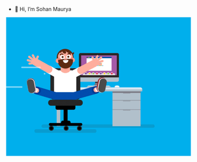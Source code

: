 - 👋 Hi, I’m Sohan Maurya

<!--- gif --->
<p align="center">
  <img src="https://raw.githubusercontent.com/sohann0902/sohann0902/main/assests/gitgif.gif" alt="" />
</p>


<!---
sohann0902/sohann0902 is a ✨ special ✨ repository because its `README.md` (this file) appears on your GitHub profile.
You can click the Preview link to take a look at your changes.
--->
